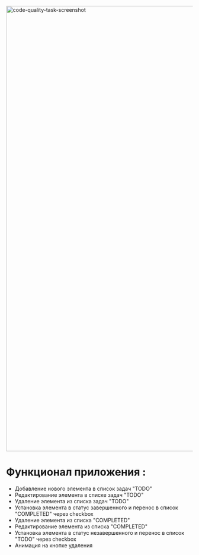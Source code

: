 <img 
    width="1199" 
    alt="code-quality-task-screenshot" 
    src="https://user-images.githubusercontent.com/8201843/113413843-4080fb80-93c4-11eb-9f20-15e4b4c1e430.png">

# Функционал приложения :
  - Добавление нового элемента в список задач "TODO"
  - Редактирование элемента в списке задач "TODO"
  - Удаление элемента из списка задач "TODO"
  - Установка элемента в статус завершенного и перенос в список "COMPLETED" через checkbox
  - Удаление элемента из списка "COMPLETED"
  - Редактирование элемента из списка "COMPLETED"
  - Установка элемента в статус незавершенного и перенос в список "TODO" через checkbox
  - Анимация на кнопке удаления
